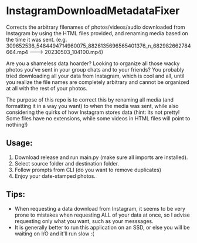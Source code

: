 # InstagramDownloadMetadataFixer
Corrects the arbitrary filenames of photos/videos/audio downloaded from Instagram by using the HTML files provided, and renaming media based on the time it was sent.
(e.g. 309652536_5484494714960075_8826135696565401376_n_682982662784664.mp4 ---> 20230503_104100.mp4)

Are you a shameless data hoarder? Looking to organize all those wacky photos you've sent in your group chats and to your friends?
You probably tried downloading all your data from Instagram, which is cool and all, until you realize the file names are
completely arbitrary and cannot be organized at all with the rest of your photos.

The purpose of this repo is to correct this by renaming all media (and formatting it in a way you want) to when the media was sent, 
while also considering the quirks of how Instagram stores data (hint: its not pretty! Some files have no extensions, while some videos
in HTML files will point to nothing!)

## Usage:
1. Download release and run main.py (make sure all imports are installed).
2. Select source folder and destination folder.
3. Follow prompts from CLI (do you want to remove duplicates)
4. Enjoy your date-stamped photos.

## Tips:
- When requesting a data download from Instagram, it seems to be very prone to mistakes when requesting ALL of your data at once, so I advise requesting only what you want, such as your messsages.
- It is generally better to run this application on an SSD, or else you will be waiting on I/O and it'll run slow :(

